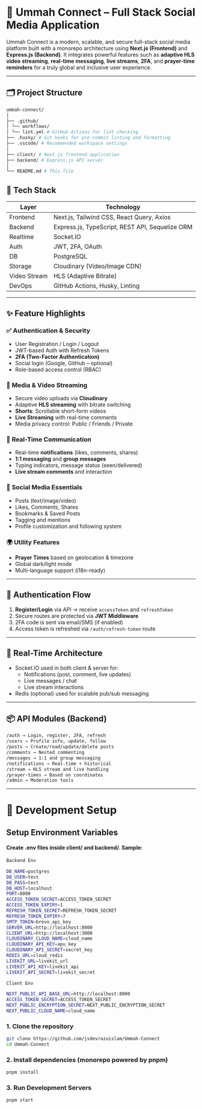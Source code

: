 # 📱 Ummah Connect – Full Stack Social Media Application

Ummah Connect is a modern, scalable, and secure full-stack social media platform built with a monorepo architecture using **Next.js (Frontend)** and **Express.js (Backend)**. It integrates powerful features such as **adaptive HLS video streaming**, **real-time messaging**, **live streams**, **2FA**, and **prayer-time reminders** for a truly global and inclusive user experience.

---

## 🗂️ Project Structure
```bash
ummah-connect/
│
├── .github/
│ └── workflows/
│ └── lint.yml # GitHub Actions for lint checking
├── .husky/ # Git hooks for pre-commit linting and formatting
├── .vscode/ # Recommended workspace settings
│
├── client/ # Next.js frontend application
├── backend/ # Express.js API server
│
└── README.md # This file
```


## 🚀 Tech Stack

| Layer          | Technology                           |
|----------------|---------------------------------------|
| Frontend       | Next.js, Tailwind CSS, React Query, Axios    |
| Backend        | Express.js, TypeScript, REST API, Sequelize ORM      |
| Realtime       | Socket.IO                             |
| Auth           | JWT, 2FA, OAuth                       |
| DB             | PostgreSQL                  |
| Storage        | Cloudinary (Video/Image CDN)          |
| Video Stream   | HLS (Adaptive Bitrate)                |
| DevOps         | GitHub Actions, Husky, Linting        |

---

## ✨ Feature Highlights

### ✅ **Authentication & Security**
- User Registration / Login / Logout
- JWT-based Auth with Refresh Tokens
- **2FA (Two-Factor Authentication)**
- Social login (Google, GitHub – optional)
- Role-based access control (RBAC)

### 📸 **Media & Video Streaming**
- Secure video uploads via **Cloudinary**
- Adaptive **HLS streaming** with bitrate switching
- **Shorts**: Scrollable short-form videos
- **Live Streaming** with real-time comments
- Media privacy control: Public / Friends / Private

### 💬 **Real-Time Communication**
- Real-time **notifications** (likes, comments, shares)
- **1:1 messaging** and **group messages**
- Typing indicators, message status (seen/delivered)
- **Live stream comments** and interaction

### 🔔 **Social Media Essentials**
- Posts (text/image/video)
- Likes, Comments, Shares
- Bookmarks & Saved Posts
- Tagging and mentions
- Profile customization and following system

### 🌍 **Utility Features**
- **Prayer Times** based on geolocation & timezone
- Global dark/light mode
- Multi-language support (i18n-ready)

---

## 🔐 Authentication Flow

1. **Register/Login** via API → receive `accessToken` and `refreshToken`
2. Secure routes are protected via **JWT Middleware**
3. 2FA code is sent via email/SMS (if enabled)
4. Access token is refreshed via `/auth/refresh-token` route

---

## 🧠 Real-Time Architecture

- Socket.IO used in both client & server for:
  - Notifications (post, comment, live updates)
  - Live messages / chat
  - Live stream interactions
- Redis (optional) used for scalable pub/sub messaging

---

## 📦 API Modules (Backend)
```bash
/auth → Login, register, 2FA, refresh
/users → Profile info, update, follow
/posts → Create/read/update/delete posts
/comments → Nested commenting
/messages → 1:1 and group messaging
/notifications → Real-time + historical
/stream → HLS stream and live handling
/prayer-times → Based on coordinates
/admin → Moderation tools
```

---

# 🧪 Development Setup

## Setup Environment Variables
#### Create .env files inside client/ and backend/. Sample:
```bash
Backend Env

DB_NAME=postgres
DB_USER=test
DB_PASS=test
DB_HOST=localhost
PORT=8000
ACCESS_TOKEN_SECRET=ACCESS_TOKEN_SECRET
ACCESS_TOKEN_EXPIRY=1
REFRESH_TOKEN_SECRET=REFRESH_TOKEN_SECRET
REFRESH_TOKEN_EXPIRY=7
SMTP_TOKEN=brevo_api_key
SERVER_URL=http://localhost:8000
CLIENT_URL=http://localhost:3000
CLOUDINARY_CLOUD_NAME=cloud_name
CLOUDINARY_API_KEY=apu_key
CLOUDINARY_API_SECRET=secret_key
REDIS_URL=cloud_redis
LIVEKIT_URL=livekit_url
LIVEKIT_API_KEY=livekit_api
LIVEKIT_API_SECRET=livekit_secret

Client Env

NEXT_PUBLIC_API_BASE_URL=http://localhost:8000
ACCESS_TOKEN_SECRET=ACCESS_TOKEN_SECRET
NEXT_PUBLIC_ENCRYPTION_SECRET=NEXT_PUBLIC_ENCRYPTION_SECRET
NEXT_PUBLIC_CLOUD_NAME=cloud_name
```

### 1. Clone the repository
```bash
git clone https://github.com/jsdevrazuislam/Ummah-Connect
cd Ummah-Connect
```
### 2. Install dependencies (monorepo powered by pnpm)

```bash
pnpm install
```
### 3. Run Development Servers
```bash
pnpm start
```

